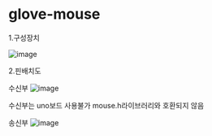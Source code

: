 # glove-mouse


1.구성장치

![image](https://user-images.githubusercontent.com/53510936/88827078-73a33780-d204-11ea-9231-0d3ecbfb5fcb.png)



2.핀배치도





수신부
![image](https://user-images.githubusercontent.com/53510936/88827408-e3b1bd80-d204-11ea-83df-f076aeed9d84.png)



수신부는 uno보드 사용불가 mouse.h라이브러리와 호환되지 않음




송신부
![image](https://user-images.githubusercontent.com/53510936/88827299-c0870e00-d204-11ea-959c-337393212a3a.png)



